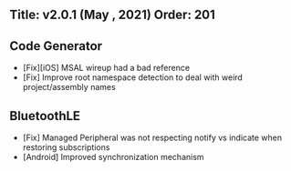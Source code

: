 ﻿Title: v2.0.1 (May , 2021)
Order: 201
---

## Code Generator
* [Fix][iOS] MSAL wireup had a bad reference
* [Fix] Improve root namespace detection to deal with weird project/assembly names

## BluetoothLE
* [Fix] Managed Peripheral was not respecting notify vs indicate when restoring subscriptions
* [Android] Improved synchronization mechanism 